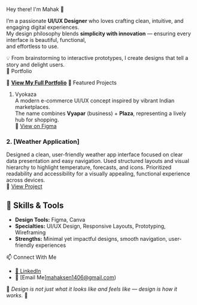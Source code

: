 Hey there! I'm Mahak 👋  

I’m a passionate **UI/UX Designer** who loves crafting clean, intuitive, and engaging digital experiences.  
My design philosophy blends **simplicity with innovation** — ensuring every interface is beautiful, functional,  
and effortless to use.  

💡 From brainstorming to interactive prototypes, I create designs that tell a story and delight users.  
📂 Portfolio  

🔗 [**View My Full Portfolio**](https://www.figma.com/proto/A5u3jCnKCTlaSFIc5mGXTy/Untitled?t=7Ui0FDmIJ36pd6lc-1) 
🚀 Featured Projects  
1. Vyokaza  
A modern e-commerce UI/UX concept inspired by vibrant Indian marketplaces.  
The name combines **Vyapar** (business) + **Plaza**, representing a lively hub for shopping.  
🔗 [View on Figma](https://www.figma.com/proto/YIK50PJohLskXeGv7dCuI3/Untitled?node-id=1-3&starting-point-node-id=1%3A3&t=Yuqkf7cXyTedstVe-1)  

### 2. [Weather Application]  
Designed a clean, user-friendly weather app interface focused on clear data presentation and easy navigation. Used structured layouts and visual hierarchy to highlight temperature, forecasts, and icons. Prioritized readability and accessibility for a visually appealing, functional experience across devices.  
🔗 [View Project](https://68946ab31553da0008e5d02f--weather-by-mahak.netlify.app)  



## 💼 Skills & Tools  

- **Design Tools:** Figma, Canva 
- **Specialties:** UI/UX Design, Responsive Layouts, Prototyping, Wireframing  
- **Strengths:** Minimal yet impactful designs, smooth navigation, user-friendly experiences

📫 Connect With Me  

- [💼 LinkedIn](https://www.linkedin.com/in/mahak-sen-b82364252)  
 - 📧 [Email Me]mahaksen1406@gmail.com)

🌸 *Design is not just what it looks like and feels like — design is how it works.* 🌸

